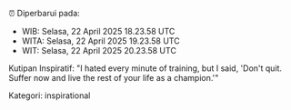 ⏰ Diperbarui pada:
- WIB: Selasa, 22 April 2025 18.23.58 UTC
- WITA: Selasa, 22 April 2025 19.23.58 UTC
- WIT: Selasa, 22 April 2025 20.23.58 UTC

Kutipan Inspiratif:
"I hated every minute of training, but I said, 'Don't quit. Suffer now and live the rest of your life as a champion.'"


Kategori: inspirational

